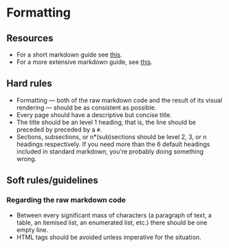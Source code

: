 # Formatting

## Resources

* For a short markdown guide see [this](https://commonmark.org/help/).
* For a more extensive markdown guide, see [this](https://handbook.gitlab.com/docs/markdown-guide/).

## Hard rules

* Formatting — both of the raw markdown code and the result of its visual rendering — should be as consistent as possible.
* Every page should have a descriptive but concise title.
* The title should be an level 1 heading, that is, the line should be preceded by preceded by a `#`.
* Sections, subsections, or n*(sub)sections should be level 2, 3, or n headings respectively. If you need more than the 6 default headings included in standard markdown, you're probably doing something wrong.

## Soft rules/guidelines

### Regarding the raw markdown code

* Between every significant mass of characters (a paragraph of text, a table, an itemised list, an enumerated list, etc.) there should be one empty line.
* HTML tags should be avoided unless imperative for the situation.
